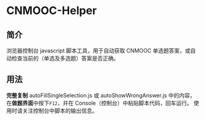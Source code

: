 # CNMOOC-Helper
## 简介
浏览器控制台 javascript 脚本工具，用于自动获取 CNMOOC 单选题答案，或自动检查当前的（单选及多选题）答案是否正确。
## 用法
**完整复制** autoFillSingleSelection.js 或 autoShowWrongAnswer.js 中的内容，在**做题界面**中按下`F12`，并在 Console（控制台）中粘贴脚本代码，回车运行。
使用时请关注控制台中脚本的输出信息。
